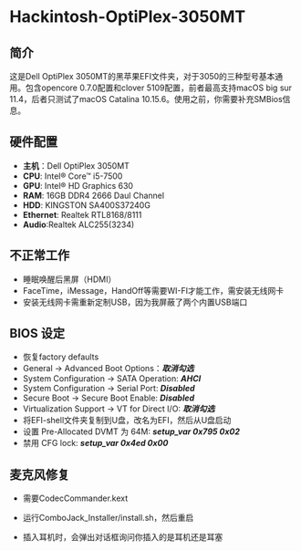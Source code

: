 # Hackintosh-OptiPlex-3050MT

## 简介

这是Dell OptiPlex 3050MT的黑苹果EFI文件夹，对于3050的三种型号基本通用。包含opencore 0.7.0配置和clover 5109配置，前者最高支持macOS big sur 11.4，后者只测试了macOS Catalina 10.15.6。使用之前，你需要补充SMBios信息。

## 硬件配置

* **主机**：Dell OptiPlex 3050MT
* **CPU**:  Intel® Core™ i5-7500
* **GPU**: Intel® HD Graphics 630
* **RAM**: 16GB DDR4 2666 Daul Channel
* **HDD**: KINGSTON SA400S37240G 
* **Ethernet**: Realtek RTL8168/8111
* **Audio**:Realtek ALC255(3234)

## 不正常工作

* 睡眠唤醒后黑屏（HDMI）
* FaceTime，iMessage，HandOff等需要WI-FI才能工作，需安装无线网卡
* 安装无线网卡需重新定制USB，因为我屏蔽了两个内置USB端口

## BIOS 设定

* 恢复factory defaults
* General → Advanced Boot Options：***取消勾选***
* System Configuration → SATA Operation: ***AHCI***
* System Configuration → Serial Port: ***Disabled***
* Secure Boot → Secure Boot Enable: ***Disabled***
* Virtualization Support → VT for Direct I/O: ***取消勾选***
* 将EFI-shell文件夹复制到U盘，改名为EFI，然后从U盘启动
* 设置 Pre-Allocated DVMT 为 64M: 
  ***setup_var 0x795 0x02***
* 禁用 CFG lock: 
  ***setup_var 0x4ed 0x00***

## 麦克风修复

- 需要CodecCommander.kext

- 运行ComboJack_Installer/install.sh，然后重启

- 插入耳机时，会弹出对话框询问你插入的是耳机还是耳塞
